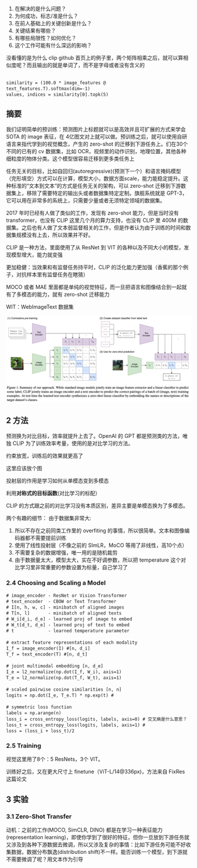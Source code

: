1. 在解决的是什么问题？
2. 为何成功，标志/准是什么？
3. 在前人基础上的关键创新是什么？
4. 关键结果有哪些？
5. 有哪些局限性？如何优化？
6. 这个工作可能有什么深远的影响？


没看懂的是为什么 clip github 首页上的例子里，两个矩阵相乘之后，就可以算相似度呢？而且输出的就是单词了，而不是字母或者没有含义的

```

similarity = (100.0 * image_features @ text_features.T).softmax(dim=-1)
values, indices = similarity[0].topk(5)
```

## 摘要
我们证明简单的预训练：预测图片上标题就可以是高效并且可扩展的方式来学会 SOTA 的 image 表征，在 4亿图文对上就可以做。预训练之后，就可以使用自研语言来指代学到的视觉概念，产生的 zero-shot 的迁移到下游任务上。们在30个不同的已有的 cv 数据集，比如 OCR，视频里的动作识别，地理位置，其他各种细粒度的物体分类。这个模型很容易迁移到更多类任务上

任务无关的目标，比如自回归(autoregressive)(预测下一个）和语言掩码模型（完形填空）方式可以在计算，模型大小，数据方面scale，能力能稳定提升。这种标准的“文本到文本”的方式是任务无关的架构，可以 zero-shot 迁移到下游数据集上，移除了需要特定的输出头或者数据集特定定制。旗舰系统就是 GPT-3，它可以用在非常多的系统上，只需要少量或者无须特定领域的数据集。

2017 年时已经有人做了类似的工作，发现有 zero-shot 能力，但是当时没有 transformer，也没有 CLIP 这里几个月的算力支持，也没有 CLIP 里 400M 的数据集。之后也有人做了文本弱监督相关的工作，但是作者认为由于训练的时间和数据集规模没有上去，所以效果并不好。

CLIP 是一种方法，里面使用了从 ResNet 到 VIT 的各种以及不同大小的模型，发现模型增大，能力就变强

更加稳健：当效果和有监督任务持平时，CLIP 的泛化能力更加强（香蕉的那个例子，对抗样本里有监督任务在瞎猜）

MOCO 或者 MAE 里面都是单纯的视觉特征，而一旦把语言和图像结合到一起就有了多模态的能力，就有 zero-shot 迁移能力

WIT：WebImageText 数据集

![](./imgs/clip-summary.png)
## 2 方法

预测换为对比目标，效率就提升上去了。OpenAI 的 GPT 都是预测类的方法，唯独 CLIP 为了训练效率考量，使用的是对比学习的方法。

约束放宽，训练后的效果就更高了

这里应该放个图

投射层的作用是学习如何从单模态变到多模态

利用**对称式的目标函数**(对比学习的标配）

CLIP 的方式跟之前的对比学习没有本质区别，差异主要是单模态换为了多模态。

两个有趣的细节：
由于数据集非常大:
1. 所以不存在之前同类工作里的 overfiting 的事情，所以很简单。文本和图像编码器都不需要提前训练
2. 使用了线性投射层（不像之前的 SImLR，MoCO 等用了非线性，高10个点）
3. 不需要复杂的数据增强，唯一用的是随机裁剪
4. 由于数据量太大，模型太大，实在不好调参数，所以把 temperature 这个对比学习里非常重要的参数设置为标量，自己学习了

### 2.4 Choosing and Scaling a Model
```
# image_encoder - ResNet or Vision Transformer
# text_encoder  - CBOW or Text Transformer
# I[n, h, w, c] - minibatch of aligned images
# T[n, l]       - minibatch of aligned texts
# W_i[d_i, d_e] - learned proj of image to embed
# W_t[d_t, d_e] - learned proj of text to embed
# t             - learned temperature parameter

# extract feature representations of each modality
I_f = image_encoder(I) #[n, d_i]
T_f = text_encoder(T) #[n, d_t]

# joint multimodal embedding [n, d_e]
I_e = l2_normalize(np.dot(I_f, W_i), axis=1)
T_e = l2_normalize(np.dot(T_f, W_t), axis=1)

# scaled pairwise cosine similarities [n, n]
logits = np.dot(I_e, T_e.T) * np.exp(t) #

# symmetric loss function
labels = np.arange(n)
loss_i = cross_entropy_loss(logits, labels, axis=0) # 交叉熵是什么意思？
loss_t = cross_entropy_loss(logits, labels, axis=1) # 
loss = (loss_i + loss_t)/2
```
### 2.5 Training
视觉这里用了8个：5 ResNets，3个 VIT。

训练好之后，又在更大尺寸上 finetune（ViT-L/14@336px)，方法来自 FixRes 这篇论文

## 3 实验
### 3.1 Zero-Shot Transfer

动机：之前的工作(MOCO, SimCLR, DINO) 都是在学习一种表征能力(representation learning)，即使你学到了很好的特征，但你一旦放到下游任务就又涉及到各种下游数据去微调，所以又涉及复杂的事情：比如下游任务可能不好收集数据，数据分布飘逸(distribution shift)不一样。能否训练一个模型，到下游就不需要微调了呢？用文本作为引导